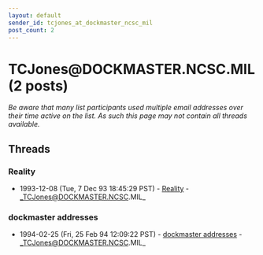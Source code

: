 ```yaml
---
layout: default
sender_id: tcjones_at_dockmaster_ncsc_mil
post_count: 2
---
```


# TCJones<span>@</span>DOCKMASTER.NCSC.MIL (2 posts)

_Be aware that many list participants used multiple email addresses over their time active on the list. As such this page may not contain all threads available._

## Threads

### Reality
+ 1993-12-08 (Tue, 7 Dec 93 18:45:29 PST) - [Reality](/archive/1993/12/31483b1f475ea1ca58b686d82a8d2f477148fecf6c55fa4d264925b179c911f8) - _TCJones@DOCKMASTER.NCSC.MIL_

### dockmaster addresses
+ 1994-02-25 (Fri, 25 Feb 94 12:09:22 PST) - [dockmaster addresses](/archive/1994/02/3f187bcbfeb74d83afa70a004664e2a6ea8b04d677c5e6a963bbc953f1b66e8f) - _TCJones@DOCKMASTER.NCSC.MIL_

